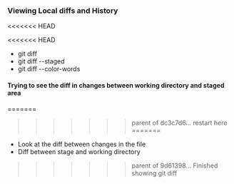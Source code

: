 ### Viewing Local diffs and History
<<<<<<< HEAD

<<<<<<< HEAD
- git diff
- git diff --staged
- git diff --color-words

#### Trying to see the diff in changes between working directory and staged area
=======
>>>>>>> parent of dc3c7d6... restart here
=======
- Look at the diff between changes in the file
- Diff between stage and working directory
>>>>>>> parent of 9d61398... Finished showing git diff
